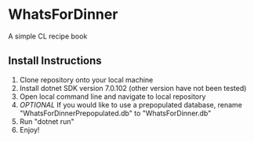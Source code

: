 # WhatsForDinner
A simple CL recipe book

## Install Instructions
1. Clone repository onto your local machine
2. Install dotnet SDK version 7.0.102 (other version have not been tested)
3. Open local command line and navigate to local repository
4. *OPTIONAL* If you would like to use a prepopulated database, rename "WhatsForDinnerPrepopulated.db" to "WhatsForDinner.db"
5. Run "dotnet run"
6. Enjoy!
